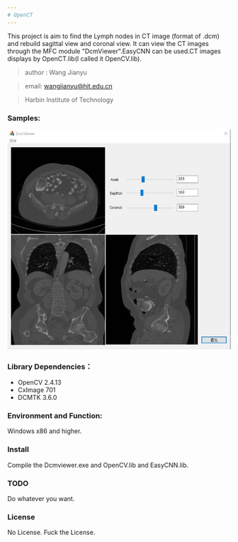 ```yaml
---
# OpenCT
---
```

This project is aim to find the Lymph nodes in CT image (format of .dcm) and rebuild sagittal view and coronal view.
It can view the CT images through the MFC module "DcmViewer".EasyCNN can be used.CT images displays by OpenCT.lib(I called it OpenCV.lib).



>  author : Wang Jianyu

>  email: wangjianyu@hit.edu.cn

>  Harbin Institute of Technology

### Samples:

![](Dcmviewer.jpg)

### Library Dependencies：
- OpenCV 2.4.13
- CxImage 701
- DCMTK 3.6.0

### Environment and Function:

Windows x86 and higher.

### Install

Compile the Dcmviewer.exe and OpenCV.lib and EasyCNN.lib.

### TODO

Do whatever you want.

### License

No License. Fuck the License.


